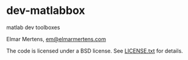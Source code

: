 # dev-matlabbox
matlab dev toolboxes

Elmar Mertens, em@elmarmertens.com

The code is licensed under a BSD license. See [LICENSE.txt](LICENSE.txt) for details.
